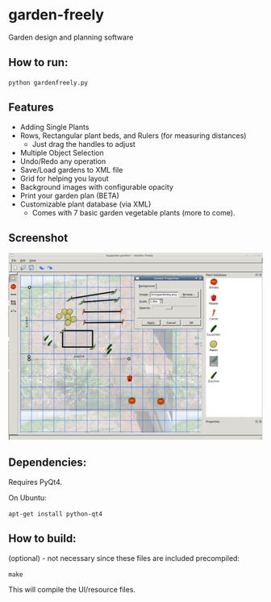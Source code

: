 garden-freely
=============

Garden design and planning software

How to run:
---------

`python gardenfreely.py`

Features
-------


* Adding Single Plants
* Rows, Rectangular plant beds, and Rulers (for measuring distances)
  * Just drag the handles to adjust
* Multiple Object Selection
* Undo/Redo any operation
* Save/Load gardens to XML file
* Grid for helping you layout
* Background images with configurable opacity 
* Print your garden plan (BETA)
* Customizable plant database (via XML)
  * Comes with 7 basic garden vegetable plants (more to come).

Screenshot
-------
![Screenshot](screenshot.png)



Dependencies:
---------

Requires PyQt4.

On Ubuntu:

`apt-get install python-qt4`




How to build:
---------
(optional) - not necessary since these files are included precompiled:

`make`

This will compile the UI/resource files.

